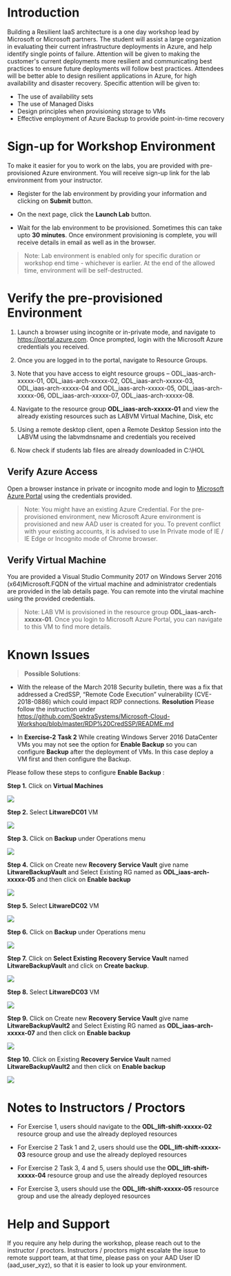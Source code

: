 
# Introduction

Building a Resilient IaaS architecture is a one day workshop lead by Microsoft or Microsoft partners. The student will assist a large organization in evaluating their current infrastructure deployments in Azure, and help identify single points of failure. Attention will be given to making the customer's current deployments more resilient and communicating best practices to ensure future deployments will follow best practices.
Attendees will be better able to design resilient applications in Azure, for high availability and disaster recovery. Specific attention will be given to:
 

*	The use of availability sets
*	The use of Managed Disks
*	Design principles when provisioning storage to VMs
*	Effective employment of Azure Backup to provide point-in-time recovery

 
# Sign-up for Workshop Environment

To make it easier for you to work on the labs, you are provided with pre-provisioned Azure environment. You will receive sign-up link for the lab environment from your instructor. 

* Register for the lab environment by providing your information and clicking on **Submit** button.

* On the next page, click the **Launch Lab** button.
  
* Wait for the lab environment to be provisioned. Sometimes this can take upto **30 minutes**. Once environment provisioning is complete, you will receive details in email as well as in the browser.
 
 > Note: Lab environment is enabled only for specific duration or workshop end time - whichever is earlier. At the end of the allowed time, environment will be self-destructed.
 
# Verify the pre-provisioned Environment

1. Launch a browser using incognite or in-private mode, and navigate to https://portal.azure.com. Once prompted, login with the Microsoft Azure credentials you received.   

2. Once you are logged in to the portal, navigate to Resource Groups. 
 
3. Note that you have access to eight resource groups – ODL_iaas-arch-xxxxx-01, ODL_iaas-arch-xxxxx-02, ODL_iaas-arch-xxxxx-03,  ODL_iaas-arch-xxxxx-04 and ODL_iaas-arch-xxxxx-05, ODL_iaas-arch-xxxxx-06, ODL_iaas-arch-xxxxx-07, ODL_iaas-arch-xxxxx-08.

4. Navigate to the resource group **ODL_iaas-arch-xxxxx-01** and view the already existing resources such as LABVM Virtual Machine, Disk, etc

5. Using a remote desktop client, open a Remote Desktop Session into the LABVM using the labvmdnsname and credentials you received

6. Now check if students lab files are already downloaded in C:\HOL


## Verify Azure Access

Open a browser instance in private or incognito mode and login to [Microsoft Azure Portal](https://portal.azure.com) using the credentials provided.

> Note: You might have an existing Azure Credential. For the pre-provisioned environment, new Microsoft Azure environment is provisioned and new AAD user is created for you. To prevent conflict with your existing accounts, it is advised to use In Private mode of IE / IE Edge or Incognito mode of Chrome browser.

## Verify Virtual Machine

You are provided a Visual Studio Community 2017 on Windows Server 2016 (x64)Microsoft.FQDN of the virtual machine and administrator credentials are provided in the lab details page. You can remote into the virutal machine using the provided credentials.

> Note: LAB VM is provisioned in the resource group **ODL_iaas-arch-xxxxx-01**. Once you login to Microsoft Azure Portal, you can navigate to this VM to find more details.


# Known Issues

> **Possible Solutions**:

* With the release of the March 2018 Security bulletin, there was a fix that addressed a CredSSP, “Remote Code Execution” vulnerability (CVE-2018-0886) which could impact RDP connections. 
**Resolution**
Please follow the instruction under https://github.com/SpektraSystems/Microsoft-Cloud-Workshop/blob/master/RDP%20CredSSP/README.md

* In **Exercise-2** **Task 2** While creating Windows Server 2016 DataCenter VMs you may not see the option for **Enable Backup** so you can configure **Backup** after the deployment of VMs. In this case deploy a VM first and then configure the Backup.

Please follow these steps to configure **Enable Backup** :

**Step 1.** Click on **Virtual Machines** 

![](images/virtualMachines.png)

**Step 2.**  Select **LitwareDC01** VM 

![](images/LitwareDC01.png)

**Step 3.** Click on **Backup** under Operations menu

![](images/backupDc01.png)

**Step 4.** Click on Create new **Recovery Service Vault** give name **LitwareBackupVault** and Select Existing RG named as **ODL_iaas-arch-xxxxx-05** and then click on **Enable backup**

![](images/finalbackup01.png)
 
**Step 5.** Select **LitwareDC02** VM 

![](images/LitewareDC02.png)

**Step 6.** Click on **Backup** under Operations menu

![](images/backupDc02.png)

**Step 7.** Click on **Select Existing** **Recovery Service Vault** named **LitwareBackupVault** and click on **Create backup**.

![](images/finalbackupDC02.png)

**Step 8.** Select **LitwareDC03** VM

![](images/LitwareDC03.png)

**Step 9.**  Click on Create new **Recovery Service Vault** give name **LitwareBackupVault2** and Select Existing RG named as **ODL_iaas-arch-xxxxx-07** and then click on **Enable backup**

![](images/backupDC03.png)

**Step 10.**  Click on Existing **Recovery Service Vault** named **LitwareBackupVault2** and then click on **Enable backup**

![](images/finalbackupDC03.png)




# Notes to Instructors / Proctors

* For Exercise 1, users should navigate to the **ODL_lift-shift-xxxxx-02** resource group and use the already deployed resources

* For Exercise 2 Task 1 and 2, users should use the **ODL_lift-shift-xxxxx-03** resource group and use the already deployed resources

* For Exercise 2 Task 3, 4 and 5, users should use the **ODL_lift-shift-xxxxx-04** resource group and use the already deployed resources

* For Exercise 3, users should use the **ODL_lift-shift-xxxxx-05** resource group and use the already deployed resources


# Help and Support

If you require any help during the workshop, please reach out to the instructor / proctors. Instructors / proctors might escalate the issue to remote support team, at that time, please pass on your AAD User ID (aad_user_xyz), so that it is easier to look up your environment.

  
